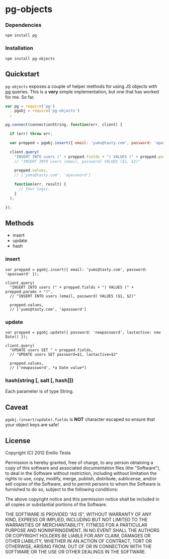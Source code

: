 # pg-objects



### Dependencies
    npm install pg



### Installation
    npm install pg-objects



## Quickstart
`pg-objects` exposes a couple of helper methods for using JS objects with [pg](https://github.com/brianc/node-postgres) queries. This is a **very** simple implementation, but one that has worked for me. So far.


```javascript
var pg = require('pg')
  , pgobj = require('pg-objects')
  ;

pg.connect(connectionString, function(err, client) {

  if (err) throw err;

  var prepped = pgobj.insert({ email: 'yums@tasty.com', password: 'apassword' });

  client.query(
    "INSERT INTO users (" + prepped.fields + ") VALUES (" + prepped.params + ")",
    // "INSERT INTO users (email, password) VALUES ($1, $2)"

    prepped.values,
    // ['yums@tasty.com', 'apassword']

    function(err, result) {
      // Your logic.
    }
  );

});
```


## Methods
* insert
* update
* hash


### insert
    var prepped = pgobj.insert({ email: 'yums@tasty.com', password: 'apassword' });

    client.query(
      "INSERT INTO users (" + prepped.fields + ") VALUES (" + prepped.params + ")",
      // "INSERT INTO users (email, password) VALUES ($1, $2)"

      prepped.values,
      // ['yums@tasty.com', 'apassword']


### update
    var prepped = pgobj.update({ password: 'newpassword', lastactive: new Date() });

    client.query(
      "UPDATE users SET " + prepped.fields,
      // "UPDATE users SET password=$1, lastactive=$2"

      prepped.values,
      // ['newpassword', *a Date value*]


### hash(string [, salt [, hash]])
Each parameter is of type String.



## Caveat
`pgobj.(insert/update).fields` is **NOT** character escaped so ensure that your object keys are safe!



## License
Copyright (C) 2012 Emilio Testa

Permission is hereby granted, free of charge, to any person obtaining a copy of this software and associated documentation files (the "Software"), to deal in the Software without restriction, including without limitation the rights to use, copy, modify, merge, publish, distribute, sublicense, and/or sell copies of the Software, and to permit persons to whom the Software is furnished to do so, subject to the following conditions:

The above copyright notice and this permission notice shall be included in all copies or substantial portions of the Software.

THE SOFTWARE IS PROVIDED "AS IS", WITHOUT WARRANTY OF ANY KIND, EXPRESS OR IMPLIED, INCLUDING BUT NOT LIMITED TO THE WARRANTIES OF MERCHANTABILITY, FITNESS FOR A PARTICULAR PURPOSE AND NONINFRINGEMENT. IN NO EVENT SHALL THE AUTHORS OR COPYRIGHT HOLDERS BE LIABLE FOR ANY CLAIM, DAMAGES OR OTHER LIABILITY, WHETHER IN AN ACTION OF CONTRACT, TORT OR OTHERWISE, ARISING FROM, OUT OF OR IN CONNECTION WITH THE SOFTWARE OR THE USE OR OTHER DEALINGS IN THE SOFTWARE.
